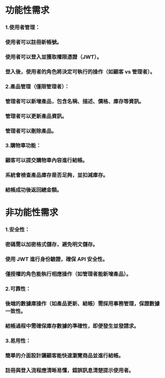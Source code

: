 # 功能性需求 
### 1.使用者管理：
### 使用者可以註冊新帳號。
### 使用者可以登入並獲取權限憑證（JWT）。
### 登入後，使用者的角色將決定可執行的操作（如顧客 vs 管理者）。
### 2.產品管理（僅限管理者）：
### 管理者可以新增產品，包含名稱、描述、價格、庫存等資訊。
### 管理者可以更新產品資訊。
### 管理者可以刪除產品。

### 3.購物車功能：
### 顧客可以提交購物車內容進行結帳。
### 系統會檢查產品庫存是否足夠，並扣減庫存。
### 結帳成功後返回總金額。

# 非功能性需求
### 1.安全性：
### 密碼需以加密格式儲存，避免明文儲存。
### 使用 JWT 進行身份驗證，確保 API 安全性。
### 僅授權的角色能執行相應操作（如管理者能新增產品）。

### 2.可靠性：
### 後端的數據庫操作（如產品更新、結帳）需採用事務管理，保證數據一致性。
### 結帳過程中需確保庫存數據的準確性，即便發生並發請求。

### 3.易用性：
### 簡單的介面設計讓顧客能快速瀏覽商品並進行結帳。
### 註冊與登入流程應清晰易懂，錯誤訊息清楚提示使用者。
